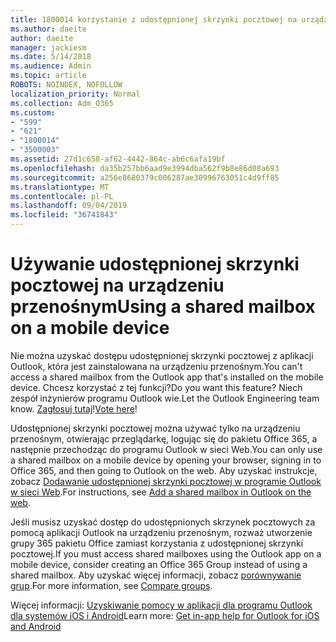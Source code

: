 ```yaml
---
title: 1800014 korzystanie z udostępnionej skrzynki pocztowej na urządzeniu przenośnym
ms.author: daeite
author: daeite
manager: jackiesm
ms.date: 5/14/2018
ms.audience: Admin
ms.topic: article
ROBOTS: NOINDEX, NOFOLLOW
localization_priority: Normal
ms.collection: Adm_O365
ms.custom:
- "599"
- "621"
- "1800014"
- "3500003"
ms.assetid: 27d1c658-af62-4442-864c-ab6c6afa19bf
ms.openlocfilehash: da35b257bb6aad9e3994dba562f9b8e86d08a693
ms.sourcegitcommit: a256e8680379c006287ae30996763051c4d9ff85
ms.translationtype: MT
ms.contentlocale: pl-PL
ms.lasthandoff: 09/04/2019
ms.locfileid: "36741843"
---
```

# <a name="using-a-shared-mailbox-on-a-mobile-device"></a><span data-ttu-id="515fd-102">Używanie udostępnionej skrzynki pocztowej na urządzeniu przenośnym</span><span class="sxs-lookup"><span data-stu-id="515fd-102">Using a shared mailbox on a mobile device</span></span>

<span data-ttu-id="515fd-103">Nie można uzyskać dostępu udostępnionej skrzynki pocztowej z aplikacji Outlook, która jest zainstalowana na urządzeniu przenośnym.</span><span class="sxs-lookup"><span data-stu-id="515fd-103">You can't access a shared mailbox from the Outlook app that's installed on the mobile device.</span></span> <span data-ttu-id="515fd-104">Chcesz korzystać z tej funkcji?</span><span class="sxs-lookup"><span data-stu-id="515fd-104">Do you want this feature?</span></span> <span data-ttu-id="515fd-105">Niech zespół inżynierów programu Outlook wie.</span><span class="sxs-lookup"><span data-stu-id="515fd-105">Let the Outlook Engineering team know.</span></span> <span data-ttu-id="515fd-106">[Zagłosuj tutaj](https://go.microsoft.com/fwlink/?linked=862116)!</span><span class="sxs-lookup"><span data-stu-id="515fd-106">[Vote here](https://go.microsoft.com/fwlink/?linked=862116)!</span></span>
  
<span data-ttu-id="515fd-107">Udostępnionej skrzynki pocztowej można używać tylko na urządzeniu przenośnym, otwierając przeglądarkę, logując się do pakietu Office 365, a następnie przechodząc do programu Outlook w sieci Web.</span><span class="sxs-lookup"><span data-stu-id="515fd-107">You can only use a shared mailbox on a mobile device by opening your browser, signing in to Office 365, and then going to Outlook on the web.</span></span> <span data-ttu-id="515fd-108">Aby uzyskać instrukcje, zobacz [Dodawanie udostępnionej skrzynki pocztowej w programie Outlook w sieci Web](https://support.office.com/article/add-a-shared-mailbox-to-outlook-on-the-web-98b5a90d-4e38-415d-a030-f09a4cd28207).</span><span class="sxs-lookup"><span data-stu-id="515fd-108">For instructions, see [Add a shared mailbox in Outlook on the web](https://support.office.com/article/add-a-shared-mailbox-to-outlook-on-the-web-98b5a90d-4e38-415d-a030-f09a4cd28207).</span></span>
  
<span data-ttu-id="515fd-109">Jeśli musisz uzyskać dostęp do udostępnionych skrzynek pocztowych za pomocą aplikacji Outlook na urządzeniu przenośnym, rozważ utworzenie grupy 365 pakietu Office zamiast korzystania z udostępnionej skrzynki pocztowej.</span><span class="sxs-lookup"><span data-stu-id="515fd-109">If you must access shared mailboxes using the Outlook app on a mobile device, consider creating an Office 365 Group instead of using a shared mailbox.</span></span> <span data-ttu-id="515fd-110">Aby uzyskać więcej informacji, zobacz [porównywanie grup](https://docs.microsoft.com/office365/admin/create-groups/compare-groups).</span><span class="sxs-lookup"><span data-stu-id="515fd-110">For more information, see [Compare groups](https://docs.microsoft.com/office365/admin/create-groups/compare-groups).</span></span>
  
<span data-ttu-id="515fd-111">Więcej informacji: [Uzyskiwanie pomocy w aplikacji dla programu Outlook dla systemów iOS i Android](https://support.office.com/article/Get-in-app-help-for-Outlook-for-iOS-and-Android-218a22d1-9fa5-4889-b689-de1c63493243)</span><span class="sxs-lookup"><span data-stu-id="515fd-111">Learn more: [Get in-app help for Outlook for iOS and Android](https://support.office.com/article/Get-in-app-help-for-Outlook-for-iOS-and-Android-218a22d1-9fa5-4889-b689-de1c63493243)</span></span>
  
